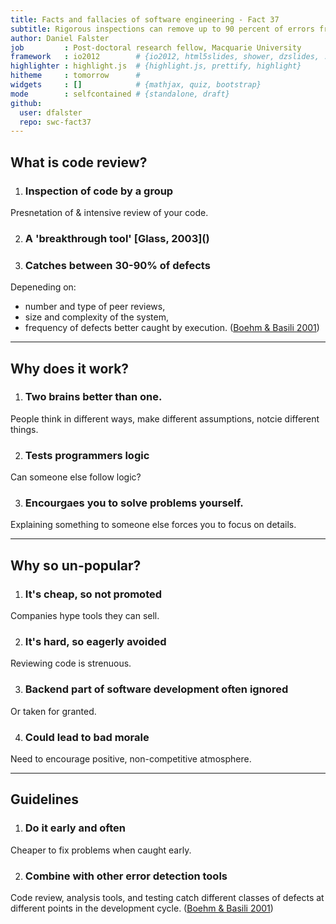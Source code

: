 ```yaml
---
title: Facts and fallacies of software engineering - Fact 37
subtitle: Rigorous inspections can remove up to 90 percent of errors from a software product before the first test case is run
author: Daniel Falster
job         : Post-doctoral research fellow, Macquarie University
framework   : io2012        # {io2012, html5slides, shower, dzslides, ...}
highlighter : highlight.js  # {highlight.js, prettify, highlight}
hitheme     : tomorrow      # 
widgets     : []            # {mathjax, quiz, bootstrap}
mode        : selfcontained # {standalone, draft}
github:
  user: dfalster
  repo: swc-fact37
---
```


## What is code review?

1. <h3> Inspection of code by a group </h3>
Presnetation of & intensive review of your code. 

2. <h3> A 'breakthrough tool' [Glass, 2003]()</h3>

3. <h3> Catches between 30-90% of defects </h3>
Depeneding on:
 - number and type of peer reviews, 
 - size and complexity of the system,
 - frequency of defects better caught by execution. ([Boehm & Basili 2001](http://www.cs.umd.edu/projects/SoftEng/ESEG/papers/82.78.pdf))

---

## Why does it work?

1.  <h3>Two brains better than one.</h3>
People think in different ways, make different assumptions, notcie different things.

2.  <h3> Tests programmers logic</h3>
Can someone else follow logic?

3.  <h3>Encourgaes you to solve problems yourself.</h3>
Explaining something to someone else forces you to focus on details.

---

## Why so un-popular?

1. <h3> It's cheap, so not promoted </h3>
Companies hype tools they can sell. 

2. <h3> It's hard, so eagerly avoided </h3>
Reviewing code is strenuous.

3. <h3> Backend part of software development often ignored </h3>
Or taken for granted.

4. <h3> Could lead to bad morale</h3>
Need to encourage positive, non-competitive atmosphere.

---

## Guidelines

1. <h3> Do it early and often </h3>
Cheaper to fix problems when caught early. 

2. <h3> Combine with other error detection tools</h3>
Code review, analysis tools, and testing catch different classes of defects at different points in the development cycle. ([Boehm & Basili 2001](http://www.cs.umd.edu/projects/SoftEng/ESEG/papers/82.78.pdf))
